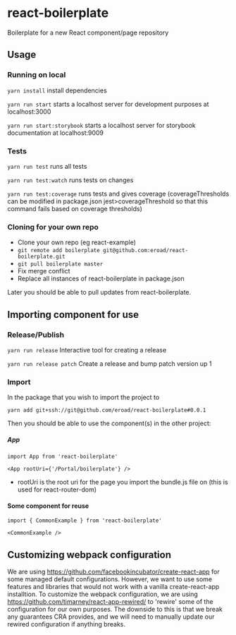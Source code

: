 # react-boilerplate

Boilerplate for a new React component/page repository

## Usage

### Running on local

`yarn install` install dependencies

`yarn run start` starts a localhost server for development purposes at localhost:3000

`yarn run start:storybook` starts a localhost server for storybook documentation at localhost:9009


### Tests
`yarn run test` runs all tests

`yarn run test:watch` runs tests on changes

`yarn run test:coverage` runs tests and gives coverage (coverageThresholds can be modified in package.json jest>coverageThreshold so that this command fails based on coverage thresholds)


### Cloning for your own repo

* Clone your own repo (eg react-example)
* `git remote add boilerplate git@github.com:eroad/react-boilerplate.git`
* `git pull boilerplate master`
* Fix merge conflict
* Replace all instances of react-boilerplate in package.json

Later you should be able to pull updates from react-boilerplate.

## Importing component for use

### Release/Publish

`yarn run release` Interactive tool for creating a release

`yarn run release patch` Create a release and bump patch version up 1

### Import

In the package that you wish to import the project to

`yarn add git+ssh://git@github.com/eroad/react-boilerplate#0.0.1`


Then you should be able to use the component(s) in the other project:

##### App

`import App from 'react-boilerplate'`

`<App rootUri={'/Portal/boilerplate'} />`

* rootUri is the root uri for the page you import the bundle.js file on (this is used for react-router-dom)

#### Some component for reuse

`import { CommonExample } from 'react-boilerplate'`

`<CommonExample />`



## Customizing webpack configuration

We are using https://github.com/facebookincubator/create-react-app for some managed default configurations. However, we want to use some features and libraries that would not work with a vanilla create-react-app installtion. To customize the webpack configuration, we are using https://github.com/timarney/react-app-rewired/ to 'rewire' some of the configuration for our own purposes. The downside to this is that we break any guarantees CRA provides, and we will need to manually update our rewired configuration if anything breaks.